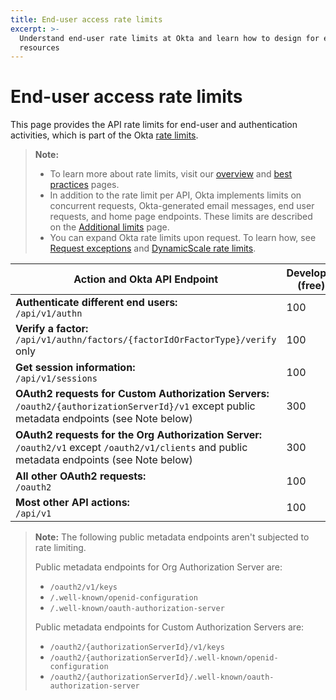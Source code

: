 ```yaml
---
title: End-user access rate limits
excerpt: >-
  Understand end-user rate limits at Okta and learn how to design for efficient use of
  resources
---
```


# End-user access rate limits

This page provides the API rate limits for end-user and authentication activities, which is part of the Okta [rate limits](/docs/reference/rate-limits).

> **Note:**
>
> * To learn more about rate limits, visit our [overview](/docs/reference/rate-limits) and [best practices](/docs/reference/rl-best-practices) pages.
> * In addition to the rate limit per API, Okta implements limits on concurrent requests, Okta-generated email messages, end user requests, and home page endpoints. These limits are described on the [Additional limits](/docs/reference/additional-limits/) page.
> * You can expand Okta rate limits upon request. To learn how, see [Request exceptions](/docs/reference/rl-best-practices/#request-exceptions) and [DynamicScale rate limits](/docs/reference/rl-dynamic-scale/).
>

| Action and Okta API Endpoint                                                                                                        | Developer (free) | Developer (paid) | One App | Enterprise | Workforce Identity    |
| ---------------------------------------------------------------------------------------------------------------------- | ---------------- | ---------------- | ------- | ---------- | --------------------- |
| **Authenticate different end users:**<br>`/api/v1/authn`                         | 100              | 300              | 300     | 600        | 500                   |
| **Verify a factor:**<br>`/api/v1/authn/factors/{factorIdOrFactorType}/verify` only                  | 100              | 300              | 300     | 600        | 500                   |
| **Get session information:**<br>`/api/v1/sessions`                                           | 100              | 300              | 300     | 600        | 750                   |
| **OAuth2 requests for Custom Authorization Servers:**<br>`/oauth2/{authorizationServerId}/v1` except public metadata endpoints (see Note below)| 300              | 600              | 600     | 1200       | 2000                  |
| **OAuth2 requests for the Org Authorization Server:**<br>`/oauth2/v1` except `/oauth2/v1/clients` and public metadata endpoints (see Note below)| 300              | 600              | 600     | 1200       | 2000                  |
| **All other OAuth2 requests:**<br>`/oauth2`                          | 100              | 300              | 300     | 600        | 600                   |
| **Most other API actions:**<br>`/api/v1`     | 100              | 300              | 300     | 600        | 1200                  |

> **Note:** The following public metadata endpoints aren't subjected to rate limiting.
>
> Public metadata endpoints for Org Authorization Server are:
> * `/oauth2/v1/keys`
> * `/.well-known/openid-configuration`
> * `/.well-known/oauth-authorization-server`
>
> Public metadata endpoints for Custom Authorization Servers are:
> * `/oauth2/{authorizationServerId}/v1/keys`
> * `/oauth2/{authorizationServerId}/.well-known/openid-configuration`
> * `/oauth2/{authorizationServerId}/.well-known/oauth-authorization-server`
>
